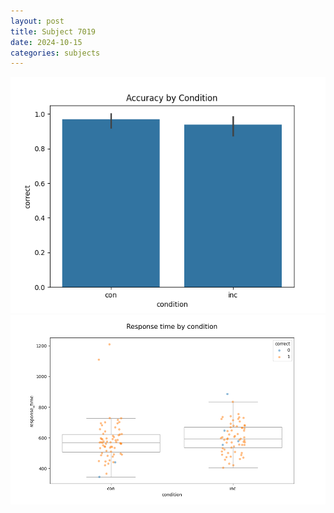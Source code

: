 ```yaml
---
layout: post
title: Subject 7019
date: 2024-10-15
categories: subjects
---
```


![](data/7019/run-12/7019_NF_acc.png)
![](data/7019/run-12/7019_NF_rt.png)
